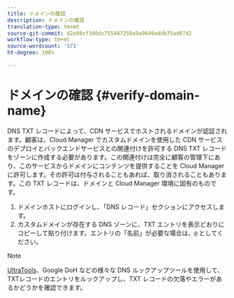 ```yaml
---
title: ドメインの確認
description: ドメインの確認
translation-type: tm+mt
source-git-commit: d2a98cf340dc755407250a9a9649addb75ad87d2
workflow-type: tm+mt
source-wordcount: '171'
ht-degree: 100%

---
```



# ドメインの確認 {#verify-domain-name}

DNS TXT レコードによって、CDN サービスでホストされるドメインが認証されます。顧客は、Cloud Manager でカスタムドメインを使用した CDN サービスのデプロイとバックエンドサービスとの関連付けを許可する DNS TXT レコードをゾーンに作成する必要があります。この関連付けは完全に顧客の管理下にあり、このサービスからドメインにコンテンツを提供することを Cloud Manager に許可します。その許可は付与されることもあれば、取り消されることもあります。この TXT レコードは、ドメインと Cloud Manager 環境に固有のものです。

1. ドメインホストにログインし、「DNS レコード」セクションにアクセスします。
1. カスタムドメインが存在する DNS ゾーンに、TXT エントリを表示どおりにコピーして貼り付けます。エントリの「名前」が必要な場合は、`@` としてください。

>[!NOTE]
>[UltraTools](https://www.ultratools.com/tools/dnsLookup)、Google DoH などの様々な DNS ルックアップツールを使用して、TXTレコードのエントリをルックアップし、TXT レコードの欠落やエラーがあるかどうかを確認できます。
